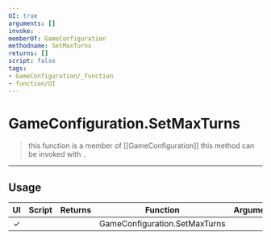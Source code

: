 ```yaml
---
UI: true
arguments: []
invoke: .
memberOf: GameConfiguration
methodname: SetMaxTurns
returns: []
script: false
tags:
- GameConfiguration/_function
- function/UI
---
```

# GameConfiguration.SetMaxTurns
> this function is a member of [[GameConfiguration]]
> this method can be invoked with `.`
-----
## Usage
|  UI | Script | Returns | Function | Arguments |
|:---:|:------:|-------:|:--------:|:---------|
|✓| ||GameConfiguration.SetMaxTurns||
